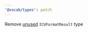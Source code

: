 ```yaml
---
'@vocab/types': patch
---
```


Remove [unused] `ICUFormatResult` type

[unused]: https://github.com/search?q=+%2FICUFormatResult%2F&type=code

